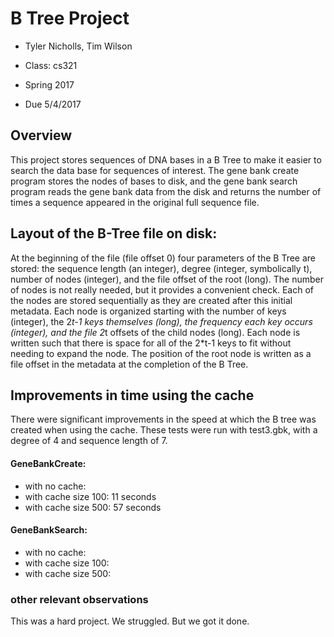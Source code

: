 # B Tree Project

* Tyler Nicholls, Tim Wilson

* Class: cs321 
* Spring 2017
* Due 5/4/2017

## Overview

This project stores sequences of DNA bases in a B Tree to make it easier to
search the data base for sequences of interest. The gene bank create program 
stores the nodes of bases to disk, and the gene bank search program reads the
gene bank data from the disk and returns the number of times a sequence appeared 
in the original full sequence file.

## Layout of the B-Tree file on disk: 
At the beginning of the file (file offset 0) four parameters of the B Tree are stored: the
sequence length (an integer), degree (integer, symbolically t), number of nodes (integer), 
and the file offset of the root (long). The number of nodes is not really needed, but it 
provides a convenient check. Each of the nodes are stored sequentially as they are created 
after this initial metadata. Each node is organized starting with the number of keys (integer), 
the 2*t-1 keys themselves (long), the frequency each key occurs (integer), and the file 2*t
offsets of the child nodes (long). Each node is written such that there is space for all of 
the 2*t-1 keys to fit without needing to expand the node. The position of the root node is 
written as a file offset in the metadata at the completion of the B Tree. 



## Improvements in time using the cache
There were significant improvements in the speed at which the B tree was created when using
the cache. These tests were run with test3.gbk, with a degree of 4 and sequence length of 7.

#### GeneBankCreate:
 * with no cache:
 * with cache size 100: 11 seconds
 * with cache size 500: 57 seconds

#### GeneBankSearch:
 * with no cache:
 * with cache size 100:
 * with cache size 500:

### other relevant observations
 This was a hard project. We struggled. But we got it done.
